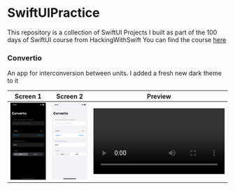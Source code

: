 # SwiftUIPractice
This repository is a collection of SwiftUI Projects I built as part of the 100 days of SwiftUI course from HackingWithSwift
You can find the course [here](https://www.hackingwithswift.com/100/swiftui)


### Convertio

An app for interconversion between units. I added a fresh new dark theme to it

| Screen 1             |  Screen 2 | Preview |
:-------------------------:|:-------------------------:|:----------------------:|
![](screens/convertio/convertio1.png) | ![](screens/convertio/convertio2.png)| ![](https://user-images.githubusercontent.com/31688051/135743635-92a94b09-504d-4291-af14-37c9d090ad7f.mp4) |




